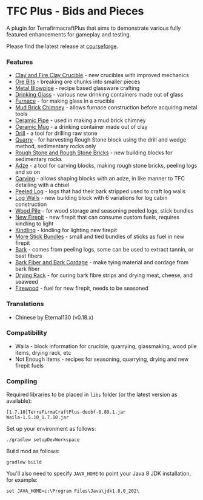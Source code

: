 # TFC Plus - Bids and Pieces
A plugin for TerrafirmacraftPlus that aims to demonstrate various fully featured enhancements for gameplay and testing.

Please find the latest release at [courseforge](https://www.curseforge.com/minecraft/mc-mods/tfcplus-bids).

### Features
* [Clay and Fire Clay Crucible](../../wiki/Crucible) - new crucibles with improved mechanics
* [Ore Bits](../../wiki/Ore-Bits) - breaking ore chunks into smaller pieces
* [Metal Blowpipe](../../wiki/Metal-Blowpipe) - recipe based glassware crafting
* [Drinking Glass](../../wiki/Drinking-Glass) - various new drinking containers made out of glass
* [Furnace](../../wiki/Furnace) - for making glass in a crucible
* [Mud Brick Chimney](../../wiki/Mud-brick-chimney) - allows furnace construction before acquiring metal tools
* [Ceramic Pipe](../../wiki/Ceramic-Pipe) - used in making a mud brick chimney
* [Ceramic Mug](../../wiki/Clay-Mug) - a drinking container made out of clay
* [Drill](../../wiki/Drill) - a tool for drilling raw stone
* [Quarry](../../wiki/Quarry) - for harvesting Rough Stone block using the drill and wedge method, sedimentary rocks only
* [Rough Stone and Rough Stone Bricks](../../wiki/Rough-Stone) - new building blocks for sedimentary rocks
* [Adze](../../wiki/Adze) - a tool for carving blocks, making rough stone bricks, peeling logs and so on
* [Carving](../../wiki/Carving) - allows shaping blocks with an adze, in like manner to TFC detailing with a chisel
* [Peeled Log](../../wiki/Peeled-Log) - logs that had their bark stripped used to craft log walls
* [Log Walls](../../wiki/Log-Wall) - new building block with 6 variations for log cabin construction
* [Wood Pile](../../wiki/Wood-Pile) - for wood storage and seasoning peeled logs, stick bundles
* [New Firepit](../../wiki/Firepit) - new firepit that can consume custom fuels, requires kindling to light
* [Kindling](../../wiki/Kindling) - kindling for lighting new firepit
* [More Stick Bundles](../../wiki/Stick-Bundle) - small and tied bundles of sticks as fuel in new firepit
* [Bark](../../wiki/Bark) - comes from peeling logs, some can be used to extract tannin, or bast fibers
* [Bark Fiber and Bark Cordage](../../wiki/Bark-Fiber) - make tying material and cordage from bark fiber
* [Drying Rack](../../wiki/Drying-Rack) - for curing bark fibre strips and drying meat, cheese, and seaweed
* [Firewood](../../wiki/Firewood) - fuel for new firepit, needs to be seasoned

### Translations

* Chinese by Eternal130 (v0.18.x)

### Compatibility

* Waila - block information for crucible, quarrying, glassmaking, wood pile items, drying rack, etc
* Not Enough Items - recipes for seasoning, quarrying, drying and new firepit fuels

### Compiling

Required libraries to be placed in `libs` folder (or the latest version as available):
```
[1.7.10]TerraFirmaCraftPlus-deobf-0.89.1.jar
Waila-1.5.10_1.7.10.jar
```

Set up your environment as follows:
```
./gradlew setupDevWorkspace
```

Build mod as follows:
```
gradlew build
```

You'll also need to specify `JAVA_HOME` to point your Java 8 JDK installation, for example:
```
set JAVA_HOME=c:\Program Files\Java\jdk1.8.0_202\
```
